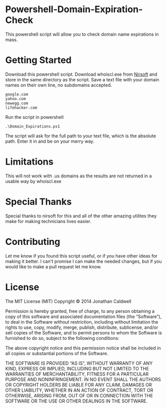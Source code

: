 Powershell-Domain-Expiration-Check
==================================

This powershell script will allow you to check domain name expirations in mass.

Getting Started
==================================
Download this powershell script.
Download whoiscl.exe from [Nirsoft](http://www.nirsoft.net/utils/whoiscl.html) and store in the same directory as the script.
Save a text file with your domain names on their own line, no subdomains accepted.

    google.com
    yahoo.com
    newegg.com
    lifehacker.com

Run the script in powershell

    .\Domain_Expirations.ps1
    
The script will ask for the full path to your text file, which is the absolute path.  Enter it in and be on your merry way.

Limitations
==================================
This will not work with .us domains as the results are not returned in a usable way by whoiscl.exe

Special Thanks
==================================
Special thanks to nirsoft for this and all of the other amazing utilites they make for making technicians lives easier.

Contributing
==================================
Let me know if you found this script useful, or if you have other ideas for making it better.  I can't promise I can make the needed changes, but if you would like to make a pull request let me know.

License
==================================
The MIT License (MIT)
Copyright © 2014 Jonathan Caldwell

Permission is hereby granted, free of charge, to any person obtaining a copy of this software and associated documentation files (the “Software”), to deal in the Software without restriction, including without limitation the rights to use, copy, modify, merge, publish, distribute, sublicense, and/or sell copies of the Software, and to permit persons to whom the Software is furnished to do so, subject to the following conditions:

The above copyright notice and this permission notice shall be included in all copies or substantial portions of the Software.

THE SOFTWARE IS PROVIDED “AS IS”, WITHOUT WARRANTY OF ANY KIND, EXPRESS OR IMPLIED, INCLUDING BUT NOT LIMITED TO THE WARRANTIES OF MERCHANTABILITY, FITNESS FOR A PARTICULAR PURPOSE AND NONINFRINGEMENT. IN NO EVENT SHALL THE AUTHORS OR COPYRIGHT HOLDERS BE LIABLE FOR ANY CLAIM, DAMAGES OR OTHER LIABILITY, WHETHER IN AN ACTION OF CONTRACT, TORT OR OTHERWISE, ARISING FROM, OUT OF OR IN CONNECTION WITH THE SOFTWARE OR THE USE OR OTHER DEALINGS IN THE SOFTWARE.
